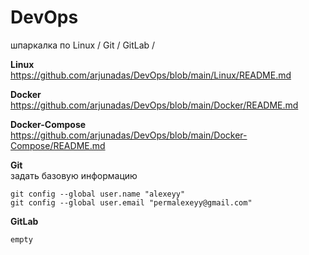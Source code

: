 # DevOps
шпаркалка по Linux / Git / GitLab / 

**Linux**  
https://github.com/arjunadas/DevOps/blob/main/Linux/README.md

**Docker**  
https://github.com/arjunadas/DevOps/blob/main/Docker/README.md

**Docker-Compose**  
https://github.com/arjunadas/DevOps/blob/main/Docker-Compose/README.md

**Git**  
задать базовую информацию
```
git config --global user.name "alexeyy"  
git config --global user.email "permalexeyy@gmail.com"
```

**GitLab**  
```
empty
```
